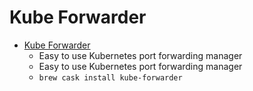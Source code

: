 # Kube Forwarder
- [Kube Forwarder](https://kube-forwarder.pixelpoint.io/)
  -  Easy to use Kubernetes port forwarding manager
  - Easy to use Kubernetes port forwarding manager
  - `brew cask install kube-forwarder`
